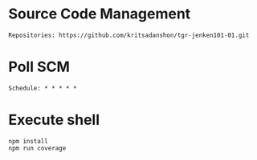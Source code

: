 # Source Code Management
```
Repositories: https://github.com/kritsadanshon/tgr-jenken101-01.git

```

# Poll SCM
```
Schedule: * * * * *
```

# Execute shell
```
npm install
npm run coverage
```

